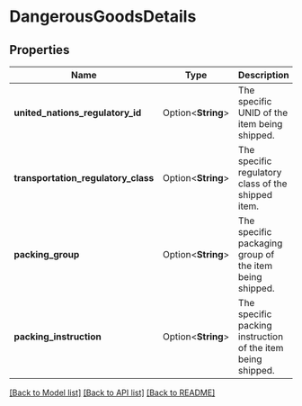 # DangerousGoodsDetails

## Properties

Name | Type | Description | Notes
------------ | ------------- | ------------- | -------------
**united_nations_regulatory_id** | Option<**String**> | The specific UNID of the item being shipped. | [optional]
**transportation_regulatory_class** | Option<**String**> | The specific regulatory class of the shipped item. | [optional]
**packing_group** | Option<**String**> | The specific packaging group of the item being shipped. | [optional]
**packing_instruction** | Option<**String**> | The specific packing instruction of the item being shipped. | [optional]

[[Back to Model list]](../README.md#documentation-for-models) [[Back to API list]](../README.md#documentation-for-api-endpoints) [[Back to README]](../README.md)



